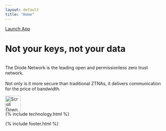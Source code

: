 ```yaml
---
layout: default
title: "Home"
---
```


<!-- HERO SECTION -->
<div id="hero-section" class="hero-section">

  <a href="{{ '/wallet/' | relative_url }}" class="launch-app-btn">Launch App</a>
  <h1 class="hero-heading">Not your keys, not your data</h1>
  <p class="hero-subtext">
    <br>
    The Diode Network is the leading open and permissionless zero trust network.
    <br><br>
    Not only is it more secure than traditional ZTNAs, it delivers communication for the price of bandwidth.  
  </p>
  <a href="#network-map-section" class="scroll-down-arrow-hero">
    <img src="{{ '/assets/images/icons/arrow_back_white.svg' | relative_url }}" alt="Scroll Down" width="50" height="50" >
  </a>
</div>

<!-- NETWORK MAP SECTION (Network.vue component) -->
<div id="network-map-section">
  <div id="app">
    <dashboard></dashboard>
  </div>
</div>

<!-- TECHNOLOGY SECTION -->
<div id="technology-section">
  {% include technology.html %}
</div>

{% include footer.html %}
